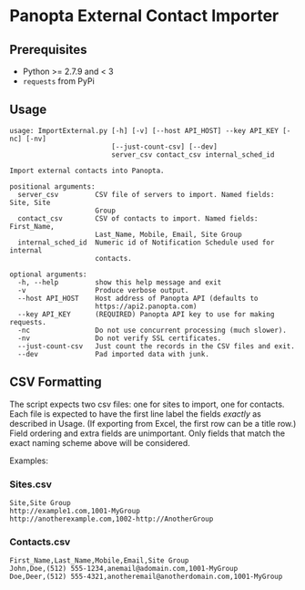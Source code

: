 # Panopta External Contact Importer

## Prerequisites
* Python >= 2.7.9 and < 3
* `requests` from PyPi

## Usage
```
usage: ImportExternal.py [-h] [-v] [--host API_HOST] --key API_KEY [-nc] [-nv]
                         [--just-count-csv] [--dev]
                         server_csv contact_csv internal_sched_id

Import external contacts into Panopta.

positional arguments:
  server_csv         CSV file of servers to import. Named fields: Site, Site
                     Group
  contact_csv        CSV of contacts to import. Named fields: First_Name,
                     Last_Name, Mobile, Email, Site Group
  internal_sched_id  Numeric id of Notification Schedule used for internal
                     contacts.

optional arguments:
  -h, --help         show this help message and exit
  -v                 Produce verbose output.
  --host API_HOST    Host address of Panopta API (defaults to
                     https://api2.panopta.com)
  --key API_KEY      (REQUIRED) Panopta API key to use for making requests.
  -nc                Do not use concurrent processing (much slower).
  -nv                Do not verify SSL certificates.
  --just-count-csv   Just count the records in the CSV files and exit.
  --dev              Pad imported data with junk.
```

## CSV Formatting
The script expects two csv files: one for sites to import, one for contacts.
Each file is expected to have the first line label the fields *exactly* as described in Usage. (If exporting from Excel, the first row can be a title row.)
Field ordering and extra fields are unimportant. Only fields that match the exact naming scheme above will be considered.

Examples:
### Sites.csv
```
Site,Site Group
http://example1.com,1001-MyGroup
http://anotherexample.com,1002-http://AnotherGroup
```

### Contacts.csv
```
First_Name,Last_Name,Mobile,Email,Site Group
John,Doe,(512) 555-1234,anemail@adomain.com,1001-MyGroup
Doe,Deer,(512) 555-4321,anotheremail@anotherdomain.com,1001-MyGroup
```
